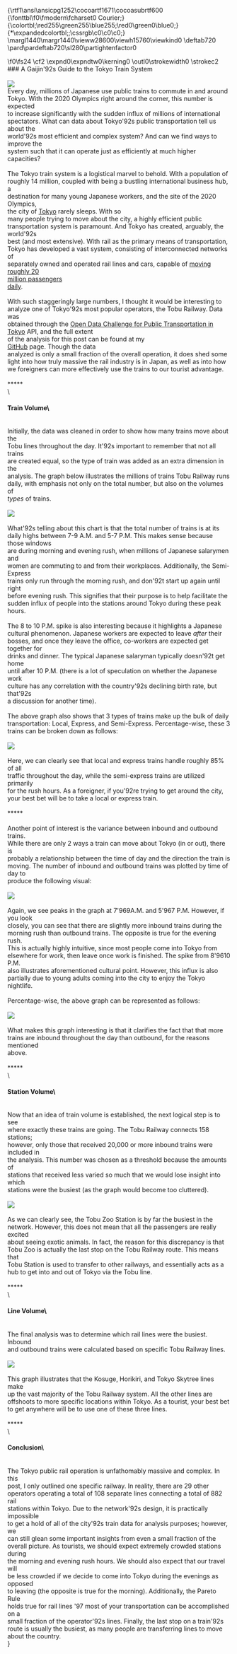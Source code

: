 {\rtf1\ansi\ansicpg1252\cocoartf1671\cocoasubrtf600
{\fonttbl\f0\fmodern\fcharset0 Courier;}
{\colortbl;\red255\green255\blue255;\red0\green0\blue0;}
{\*\expandedcolortbl;;\cssrgb\c0\c0\c0;}
\margl1440\margr1440\vieww28600\viewh15760\viewkind0
\deftab720
\pard\pardeftab720\sl280\partightenfactor0

\f0\fs24 \cf2 \expnd0\expndtw0\kerning0
\outl0\strokewidth0 \strokec2 ### A Gaijin\'92s Guide to the Tokyo Train System\
\
![](https://cdn-images-1.medium.com/max/1600/1*xHUN1AVM0ejObXBygvCr9g.jpeg)\
<span class="figcaption_hack">Every day, millions of Japanese use public trains to commute in and around\
Tokyo. With the 2020 Olympics right around the corner, this number is expected\
to increase significantly with the sudden influx of millions of international\
spectators. What can data about Tokyo\'92s public transportation tell us about the\
world\'92s most efficient and complex system? And can we find ways to improve the\
system such that it can operate just as efficiently at much higher capacities?</span>\
\
The Tokyo train system is a logistical marvel to behold. With a population of\
roughly 14 million, coupled with being a bustling international business hub, a\
destination for many young Japanese workers, and the site of the 2020 Olympics,\
the city of [Tokyo](https://en.wikipedia.org/wiki/Tokyo) rarely sleeps. With so\
many people trying to move about the city, a highly efficient public\
transportation system is paramount. And Tokyo has created, arguably, the world\'92s\
best (and most extensive). With rail as the primary means of transportation,\
Tokyo has developed a vast system, consisting of interconnected networks of\
separately owned and operated rail lines and cars, capable of [moving roughly 20\
million passengers\
daily](https://en.wikipedia.org/wiki/Transport_in_Greater_Tokyo#Rail).\
\
With such staggeringly large numbers, I thought it would be interesting to\
analyze one of Tokyo\'92s most popular operators, the Tobu Railway. Data was\
obtained through the [Open Data Challenge for Public Transportation in\
Tokyo](https://tokyochallenge.odpt.org/en/index.html) API, and the full extent\
of the analysis for this post can be found at my\
[GitHub](https://github.com/Nburkhal/Tokyo-Train-Data) page. Though the data\
analyzed is only a small fraction of the overall operation, it does shed some\
light into how truly massive the rail industry is in Japan, as well as into how\
we foreigners can more effectively use the trains to our tourist advantage.\
\
*****\
\
#### Train Volume\
\
Initially, the data was cleaned in order to show how many trains move about the\
Tobu lines throughout the day. It\'92s important to remember that not all trains\
are created equal, so the type of train was added as an extra dimension in the\
analysis. The graph below illustrates the millions of trains Tobu Railway runs\
daily, with emphasis not only on the total number, but also on the volumes of\
*types* of trains.\
\
![](https://cdn-images-1.medium.com/max/1600/1*43IRTEJ3ZjvqTl_3sobraQ.png)\
\
What\'92s telling about this chart is that the total number of trains is at its\
daily highs between 7-9 A.M. and 5-7 P.M. This makes sense because those windows\
are during morning and evening rush, when millions of Japanese salarymen and\
women are commuting to and from their workplaces. Additionally, the Semi-Express\
trains only run through the morning rush, and don\'92t start up again until right\
before evening rush. This signifies that their purpose is to help facilitate the\
sudden influx of people into the stations around Tokyo during these peak hours.\
\
The 8 to 10 P.M. spike is also interesting because it highlights a Japanese\
cultural phenomenon. Japanese workers are expected to leave *after* their\
bosses, and once they leave the office, co-workers are expected get together for\
drinks and dinner. The typical Japanese salaryman typically doesn\'92t get home\
until after 10 P.M. (there is a lot of speculation on whether the Japanese work\
culture has any correlation with the country\'92s declining birth rate, but that\'92s\
a discussion for another time).\
\
The above graph also shows that 3 types of trains make up the bulk of daily\
transportation: Local, Express, and Semi-Express. Percentage-wise, these 3\
trains can be broken down as follows:\
\
![](https://cdn-images-1.medium.com/max/1600/1*jY8DLyn1Rxv6pTty3o62Yw.png)\
\
Here, we can clearly see that local and express trains handle roughly 85% of all\
traffic throughout the day, while the semi-express trains are utilized primarily\
for the rush hours. As a foreigner, if you\'92re trying to get around the city,\
your best bet will be to take a local or express train.\
\
*****\
\
Another point of interest is the variance between inbound and outbound trains.\
While there are only 2 ways a train can move about Tokyo (in or out), there is\
probably a relationship between the time of day and the direction the train is\
moving. The number of inbound and outbound trains was plotted by time of day to\
produce the following visual:\
\
![](https://cdn-images-1.medium.com/max/1600/1*H9y18aO2QiByIU1UBbIlTg.png)\
\
Again, we see peaks in the graph at 7\'969A.M. and 5\'967 P.M. However, if you look\
closely, you can see that there are slightly more inbound trains during the\
morning rush than outbound trains. The opposite is true for the evening rush.\
This is actually highly intuitive, since most people come into Tokyo from\
elsewhere for work, then leave once work is finished. The spike from 8\'9610 P.M.\
also illustrates aforementioned cultural point. However, this influx is also\
partially due to young adults coming into the city to enjoy the Tokyo nightlife.\
\
Percentage-wise, the above graph can be represented as follows:\
\
![](https://cdn-images-1.medium.com/max/1600/1*ftIZiEQFICfaxaEd9hixKQ.png)\
\
What makes this graph interesting is that it clarifies the fact that that more\
trains are inbound throughout the day than outbound, for the reasons mentioned\
above.\
\
*****\
\
#### Station Volume\
\
Now that an idea of train volume is established, the next logical step is to see\
where exactly these trains are going. The Tobu Railway connects 158 stations;\
however, only those that received 20,000 or more inbound trains were included in\
the analysis. This number was chosen as a threshold because the amounts of\
stations that received less varied so much that we would lose insight into which\
stations were the busiest (as the graph would become too cluttered).\
\
![](https://cdn-images-1.medium.com/max/1600/1*30szjnMX1wS_GJ3dRDFxMA.png)\
\
As we can clearly see, the Tobu Zoo Station is by far the busiest in the\
network. However, this does not mean that all the passengers are really excited\
about seeing exotic animals. In fact, the reason for this discrepancy is that\
Tobu Zoo is actually the last stop on the Tobu Railway route. This means that\
Tobu Station is used to transfer to other railways, and essentially acts as a\
hub to get into and out of Tokyo via the Tobu line.\
\
*****\
\
#### Line Volume\
\
The final analysis was to determine which rail lines were the busiest. Inbound\
and outbound trains were calculated based on specific Tobu Railway lines.\
\
![](https://cdn-images-1.medium.com/max/1600/1*rC_ZjouFJ9JyfWKeRLuBAg.png)\
\
This graph illustrates that the Kosuge, Horikiri, and Tokyo Skytree lines make\
up the vast majority of the Tobu Railway system. All the other lines are\
offshoots to more specific locations within Tokyo. As a tourist, your best bet\
to get anywhere will be to use one of these three lines.\
\
*****\
\
#### Conclusion\
\
The Tokyo public rail operation is unfathomably massive and complex. In this\
post, I only outlined one specific railway. In reality, there are 29 other\
operators operating a total of 108 separate lines connecting a total of 882 rail\
stations within Tokyo. Due to the network\'92s design, it is practically impossible\
to get a hold of all of the city\'92s train data for analysis purposes; however, we\
can still glean some important insights from even a small fraction of the\
overall picture. As tourists, we should expect extremely crowded stations during\
the morning and evening rush hours. We should also expect that our travel will\
be less crowded if we decide to come into Tokyo during the evenings as opposed\
to leaving (the opposite is true for the morning). Additionally, the Pareto Rule\
holds true for rail lines \'97 most of your transportation can be accomplished on a\
small fraction of the operator\'92s lines. Finally, the last stop on a train\'92s\
route is usually the busiest, as many people are transferring lines to move\
about the country.\
}